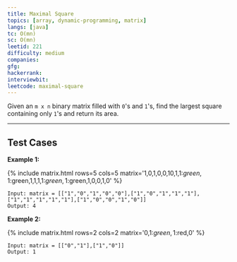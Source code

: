 ```yaml
---
title: Maximal Square
topics: [array, dynamic-programming, matrix]
langs: [java]
tc: O(mn)
sc: O(mn)
leetid: 221
difficulty: medium
companies: 
gfg: 
hackerrank: 
interviewbit: 
leetcode: maximal-square
---
```


Given an `m x n` binary matrix filled with `0`'s and `1`'s, find the largest square containing only `1`'s and return its area.

---

## Test Cases

**Example 1:**

{% include matrix.html rows=5 cols=5 matrix='1,0,1,0,0,10,1,1:$green,1:$green,1,1,1,1:$green,1:$green,1,0,0,1,0' %}

```
Input: matrix = [["1","0","1","0","0"],["1","0","1","1","1"],["1","1","1","1","1"],["1","0","0","1","0"]]
Output: 4

```

**Example 2:** 

{% include matrix.html rows=2 cols=2 matrix='0,1:$green,1:$red,0' %}

```
Input: matrix = [["0","1"],["1","0"]]
Output: 1
```